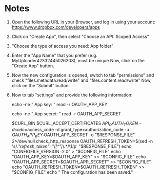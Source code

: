 # Notes

 1) Open the following URL in your Browser, and log in using your account: https://www.dropbox.com/developers/apps
 2) Click on "Create App", then select "Choose an API: Scoped Access"
 3) "Choose the type of access you need: App folder"
 4) Enter the "App Name" that you prefer (e.g. MyUploader42332445026208), must be unique
 Now, click on the "Create App" button.
 5) Now the new configuration is opened, switch to tab "permissions" and check "files.metadata.read/write" and "files.content.read/write"
 Now, click on the "Submit" button.
 6) Now to tab "settings" and provide the following information:



    echo -ne " App key: "
    read -r OAUTH_APP_KEY

    echo -ne " App secret: "
    read -r OAUTH_APP_SECRET


    $CURL_BIN $CURL_ACCEPT_CERTIFICATES $API_OAUTH_TOKEN -d code=$access_code -d grant_type=authorization_code -u $OAUTH_APP_KEY:$OAUTH_APP_SECRET -o "$RESPONSE_FILE" 2>/dev/null
    check_http_response
    OAUTH_REFRESH_TOKEN=$(sed -n 's/.*"refresh_token": "\([^"]*\).*/\1/p' "$RESPONSE_FILE")
    echo "CONFIGFILE_VERSION=2.0" > "$CONFIG_FILE"
    echo "OAUTH_APP_KEY=$OAUTH_APP_KEY" >> "$CONFIG_FILE"
    echo "OAUTH_APP_SECRET=$OAUTH_APP_SECRET" >> "$CONFIG_FILE"
    echo "OAUTH_REFRESH_TOKEN=$OAUTH_REFRESH_TOKEN" >> "$CONFIG_FILE"
    echo "   The configuration has been saved."
